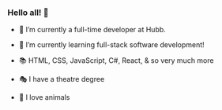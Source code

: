 ### Hello all! 👋


- :space_invader: I’m currently a full-time developer at Hubb.
- 🌱 I’m currently learning full-stack software development!
- :books: HTML, CSS, JavaScript, C#, React, & so very much more 

- :performing_arts: I have a theatre degree
- :sloth: I love animals
